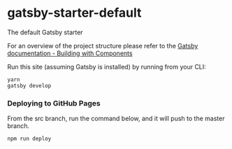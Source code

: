 # gatsby-starter-default

The default Gatsby starter

For an overview of the project structure please refer to the [Gatsby documentation - Building with Components](https://www.gatsbyjs.org/docs/building-with-components/)

Run this site (assuming Gatsby is installed) by running from your CLI:

```
yarn
gatsby develop
```

### Deploying to GitHub Pages

From the src branch, run the command below, and it will push to the master branch.

```
npm run deploy
```
